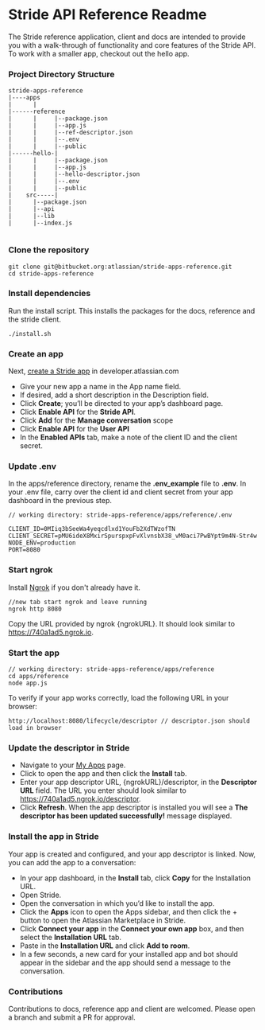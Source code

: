 # Stride API Reference Readme

The Stride reference application, client and docs are intended to provide you with a walk-through of functionality and core features of 
the Stride API. To work with a smaller app, checkout out the hello app.  

### Project Directory Structure 

```
stride-apps-reference
|----apps  
|      |
|------reference           
|      |     |--package.json
|      |     |--app.js
|      |     |--ref-descriptor.json
|      |     |--.env
|      |     |--public
|------hello-|   
|      |     |--package.json
|      |     |--app.js
|      |     |--hello-descriptor.json
|      |     |--.env
|      |     |--public
|    src-----|                
|      |--package.json
|      |--api
|      |--lib
|      |--index.js
     
```

### Clone the repository

```
git clone git@bitbucket.org:atlassian/stride-apps-reference.git
cd stride-apps-reference
```
 
### Install dependencies
 
Run the install script.  This installs the packages for the docs, reference and the stride client.  
 
```
./install.sh
```

### Create an app

Next, [create a Stride app](https://developer.atlassian.com/apps/create) in developer.atlassian.com 

* Give your new app a name in the App name field.
* If desired, add a short description in the Description field.
* Click **Create**; you’ll be directed to your app’s dashboard page.
* Click **Enable API** for the **Stride API**.
* Click **Add** for the **Manage conversation** scope
* Click **Enable API** for the **User API**
* In the **Enabled APIs** tab, make a note of the client ID and the client secret.

 
### Update .env

In the apps/reference directory, rename the **.env_example** file to **.env**. 
In your .env file, carry over the client id and client secret from your app dashboard in the previous step.

```
// working directory: stride-apps-reference/apps/reference/.env
  
CLIENT_ID=0MIiq3bSeeWa4yeqcdlxd1YouFb2XdTWzofTN
CLIENT_SECRET=pMU6ideX8MxirSpurspxpFvXlvnsbX38_vM0aci7PwBYpt9m4N-Str4w
NODE_ENV=production
PORT=8080
```

### Start ngrok

Install [Ngrok](https://ngrok.com/) if you don't already have it.

```
//new tab start ngrok and leave running
ngrok http 8080
```

Copy the URL provided by ngrok {ngrokURL}. It should look similar to https://740a1ad5.ngrok.io.

### Start the app

```
// working directory: stride-apps-reference/apps/reference
cd apps/reference
node app.js
```

To verify if your app works correctly, load the following URL in your browser:

```
http://localhost:8080/lifecycle/descriptor // descriptor.json should load in browser 
```

### Update the descriptor in Stride 

* Navigate to your [My Apps](https://developer.atlassian.com/apps) page.
* Click to open the app and then click the **Install** tab.
* Enter your app descriptor URL, {ngrokURL}/descriptor, in the **Descriptor URL** field. The URL you enter should look similar to https://740a1ad5.ngrok.io/descriptor.
* Click **Refresh**. When the app descriptor is installed you will see a **The descriptor has been updated successfully!** message displayed.

### Install the app in Stride 

Your app is created and configured, and your app descriptor is linked. Now, you can add the app to a conversation:

* In your app dashboard, in the **Install** tab, click **Copy** for the Installation URL.
* Open Stride.
* Open the conversation in which you’d like to install the app.
* Click the **Apps** icon to open the Apps sidebar, and then click the + button to open the Atlassian Marketplace in Stride.
* Click **Connect your app** in the **Connect your own app** box, and then select the **Installation URL** tab.
* Paste in the **Installation URL** and click **Add to room**.
* In a few seconds, a new card for your installed app and bot should appear in the sidebar and the app should send a message to the conversation.


### Contributions 

Contributions to docs, reference app and client are welcomed.  Please open a branch and submit a PR for approval.
